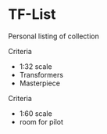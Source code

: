 # TF-List
Personal listing of collection

Criteria
* 1:32 scale
* Transformers
* Masterpiece

Criteria
* 1:60 scale
* room for pilot
